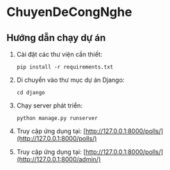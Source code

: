 # ChuyenDeCongNghe
## Hướng dẫn chạy dự án

1. Cài đặt các thư viện cần thiết:

   ```
   pip install -r requirements.txt
   ```

2. Di chuyển vào thư mục dự án Django:

   ```
   cd django
   ```

3. Chạy server phát triển:

   ```
   python manage.py runserver
   ```

4. Truy cập ứng dụng tại: [http://127.0.0.1:8000/polls/](http://127.0.0.1:8000/polls/)
4. Truy cập ứng dụng tại: [http://127.0.0.1:8000/polls/](http://127.0.0.1:8000/admin/)
